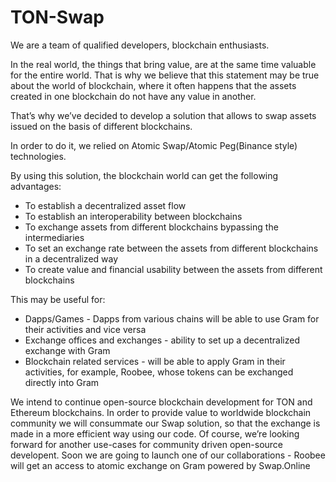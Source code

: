 # TON-Swap
We are a team of qualified developers, blockchain enthusiasts.

In the real world, the things that bring value, are at the same time valuable for the entire world. That is why we believe that this statement may be true about the world of blockchain, where it often happens that the assets created in one blockchain do not have any value in another.

That’s why we’ve decided to develop a solution that allows to swap assets issued on the basis of different blockchains.

In order to do it, we relied on Atomic Swap/Atomic Peg(Binance style) technologies.

By using this solution, the blockchain world can get the following advantages:

- To establish a decentralized asset flow
- To establish an interoperability between blockchains
- To exchange assets from different blockchains bypassing the intermediaries
- To set an exchange rate between the assets from different blockchains in a decentralized way
- To create value and financial usability between the assets from different blockchains

This may be useful for:
- Dapps/Games - Dapps from various chains will be able to use Gram for their activities and vice versa
- Exchange offices and exchanges - ability to set up a decentralized exchange with Gram
- Blockchain related services - will be able to apply Gram in their activities, for example, Roobee, whose tokens can be exchanged directly into Gram

We intend to continue open-source blockchain development for TON and Ethereum blockchains. In order to provide value to worldwide blockchain community we will consummate our Swap solution, so that the exchange is made in a more efficient way using our code. Of course, we’re looking forward for another use-cases for community driven open-source developent.
Soon we are going to launch one of our collaborations - Roobee will get an access to atomic exchange on Gram powered by Swap.Online